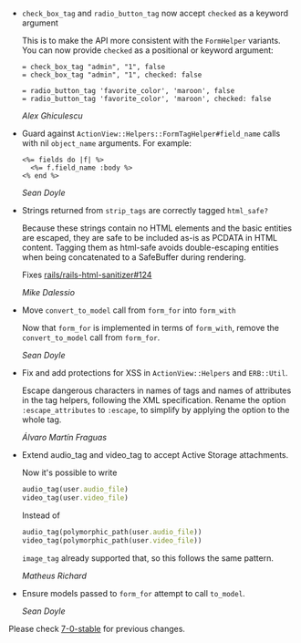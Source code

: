 *   `check_box_tag` and `radio_button_tag` now accept `checked` as a keyword argument

    This is to make the API more consistent with the `FormHelper` variants. You can now provide `checked` as a positional or keyword argument:

    ```erb
    = check_box_tag "admin", "1", false
    = check_box_tag "admin", "1", checked: false

    = radio_button_tag 'favorite_color', 'maroon', false
    = radio_button_tag 'favorite_color', 'maroon', checked: false
    ```

    *Alex Ghiculescu*

*   Guard against `ActionView::Helpers::FormTagHelper#field_name` calls with nil
    `object_name` arguments. For example:

    ```erb
    <%= fields do |f| %>
      <%= f.field_name :body %>
    <% end %>
    ```

    *Sean Doyle*

*   Strings returned from `strip_tags` are correctly tagged `html_safe?`

    Because these strings contain no HTML elements and the basic entities are escaped, they are safe
    to be included as-is as PCDATA in HTML content. Tagging them as html-safe avoids double-escaping
    entities when being concatenated to a SafeBuffer during rendering.

    Fixes [rails/rails-html-sanitizer#124](https://github.com/rails/rails-html-sanitizer/issues/124)

    *Mike Dalessio*

*   Move `convert_to_model` call from `form_for` into `form_with`

    Now that `form_for` is implemented in terms of `form_with`, remove the
    `convert_to_model` call from `form_for`.

    *Sean Doyle*

*   Fix and add protections for XSS in `ActionView::Helpers` and `ERB::Util`.

    Escape dangerous characters in names of tags and names of attributes in the
    tag helpers, following the XML specification. Rename the option
    `:escape_attributes` to `:escape`, to simplify by applying the option to the
    whole tag.

    *Álvaro Martín Fraguas*

*   Extend audio_tag and video_tag to accept Active Storage attachments.

    Now it's possible to write

    ```ruby
    audio_tag(user.audio_file)
    video_tag(user.video_file)
    ```

    Instead of

    ```ruby
    audio_tag(polymorphic_path(user.audio_file))
    video_tag(polymorphic_path(user.video_file))
    ```

    `image_tag` already supported that, so this follows the same pattern.

    *Matheus Richard*

*   Ensure models passed to `form_for` attempt to call `to_model`.

    *Sean Doyle*

Please check [7-0-stable](https://github.com/rails/rails/blob/7-0-stable/actionview/CHANGELOG.md) for previous changes.
